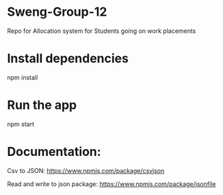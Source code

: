 # Sweng-Group-12
Repo for Allocation system for Students going on work placements

# Install dependencies
npm install
# Run the app
npm start

# Documentation:
Csv to JSON: https://www.npmjs.com/package/csvjson

Read and write to json package: https://www.npmjs.com/package/jsonfile
